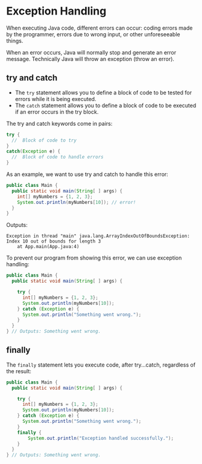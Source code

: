# Exception Handling

When executing Java code, different errors can occur: coding errors made by the programmer, errors due to wrong input, or other unforeseeable things.

When an error occurs, Java will normally stop and generate an error message. Technically Java will throw an exception (throw an error).

## try and catch

* The `try` statement allows you to define a block of code to be tested for errors while it is being executed.
* The `catch` statement allows you to define a block of code to be executed if an error occurs in the try block.

The try and catch keywords come in pairs:

``` Java
try {
  //  Block of code to try
}
catch(Exception e) {
  //  Block of code to handle errors
}
```

As an example, we want to use try and catch to handle this error:

``` Java
public class Main {
  public static void main(String[ ] args) {
    int[] myNumbers = {1, 2, 3};
    System.out.println(myNumbers[10]); // error!
  }
}
```

Outputs:

``` Console
Exception in thread "main" java.lang.ArrayIndexOutOfBoundsException: Index 10 out of bounds for length 3
    at App.main(App.java:4)
```

To prevent our program from showing this error, we can use exception handling:

``` Java
public class Main {
  public static void main(String[ ] args) {

    try {
      int[] myNumbers = {1, 2, 3};
      System.out.println(myNumbers[10]);
    } catch (Exception e) {
      System.out.println("Something went wrong.");
    }
  }
} // Outputs: Something went wrong.
```

## finally

The `finally` statement lets you execute code, after try...catch, regardless of the result:

``` Java
public class Main {
  public static void main(String[ ] args) {

    try {
      int[] myNumbers = {1, 2, 3};
      System.out.println(myNumbers[10]);
    } catch (Exception e) {
      System.out.println("Something went wrong.");
    }
    finally {
        System.out.println("Exception handled successfully.");
    }
  }
} // Outputs: Something went wrong.
```
